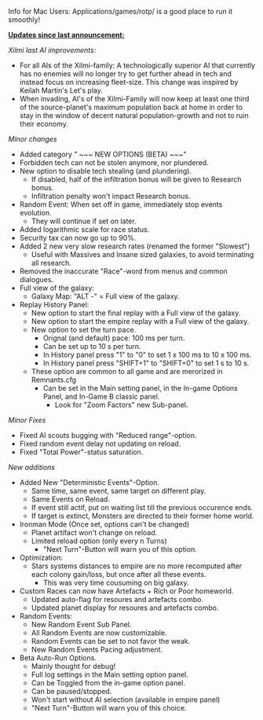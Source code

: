 Info for Mac Users: Applications/games/rotp/ is a good place to run it smoothly!

<b><ins>Updates since last announcement:</ins></b>

<em>Xilmi last AI improvements:</em>
- For all AIs of the Xilmi-family: A technologically superior AI that currently has no enemies will no longer try to get further ahead in tech and instead focus on increasing fleet-size. This change was inspired by Keilah Martin's Let's play.
- When invading, AI's of the Xilmi-Family will now keep at least one third of the source-planet's maximum population back at home in order to stay in the window of decent natural population-growth and not to ruin their economy.

<em>Minor changes</em>
- Added category " ~~~ NEW OPTIONS (BETA) ~~~"
- Forbidden tech can not be stolen anymore, nor plundered.
- New option to disable tech stealing (and plundering).
  - If disabled, half of the infiltration bonus will be given to Research bonus.
  - Infiltration penalty won't impact Research bonus.
- Random Event: When set off in game, immediately stop events evolution.
  - They will continue if set on later.
- Added logarithmic scale for race status.
- Security tax can now go up to 90%.
- Added 2 new very slow research rates (renamed the former "Slowest")
  - Useful with Massives and Insane sized galaxies, to avoid terminating all research.
- Removed the inaccurate "Race"-word from menus and common dialogues.
- Full view of the galaxy:
  - Galaxy Map: "ALT -" = Full view of the galaxy.
- Replay History Panel:
  - New option to start the final replay with a Full view of the galaxy.
  - New option to start the empire replay with a Full view of the galaxy.
  - New option to set the turn pace.
    - Orignal (and default) pace: 100 ms per turn.
    - Can be set up to 10 s per turn.
    - In History panel press "1" to "0" to set 1 x 100 ms to 10 x 100 ms.
    - In History panel press "SHIFT+1" to "SHIFT+0" to set 1 s to 10 s.
  - These option are common to all game and are merorized in Remnants.cfg
    - Can be set in the Main setting panel, in the In-game Options Panel, and In-Game B classic panel.
      - Look for "Zoom Factors" new Sub-panel.

<em>Minor Fixes</em>
- Fixed AI scouts bugging with "Reduced range"-option.
- Fixed random event delay not updating on reload.
- Fixed "Total Power"-status saturation.

<em>New additions</em>
- Added New "Deterministic Events"-Option.
  - Same time, same event, same target on different play.
  - Same Events on Reload.
  - If event still actif, put on waiting list till the previous occurence ends.
  - If target is extinct, Monsters are directed to their former home world.
- Ironman Mode (Once set, options can't be changed)
  - Planet artifact won't change on reload.
  - Limited reload option (only every n Turns)
    - "Next Turn"-Button will warn you of this option.
- Optimization:
  - Stars systems distances to empire are no more recomputed after each colony gain/loss, but once after all these events.
    - This was very time cousuming on big galaxy.
- Custom Races can now have Artefacts + Rich or Poor homeworld.
  - Updated auto-flag for resoures and artefacts combo.
  - Updated planet display for resoures and artefacts combo.
- Random Events:
  - New Random Event Sub Panel.
  - All Random Events are now customizable.
  - Random Events can be set to not favor the weak.
  - New Random Events Pacing adjustment.
- Beta Auto-Run Options.
  - Mainly thought for debug!
  - Full log settings in the Main setting option panel.
  - Can be Toggled from the in-game option panel.
  - Can be paused/stopped.
  - Won't start without AI selection (available in empire panel)
  - "Next Turn"-Button will warn you of this choice.
  

